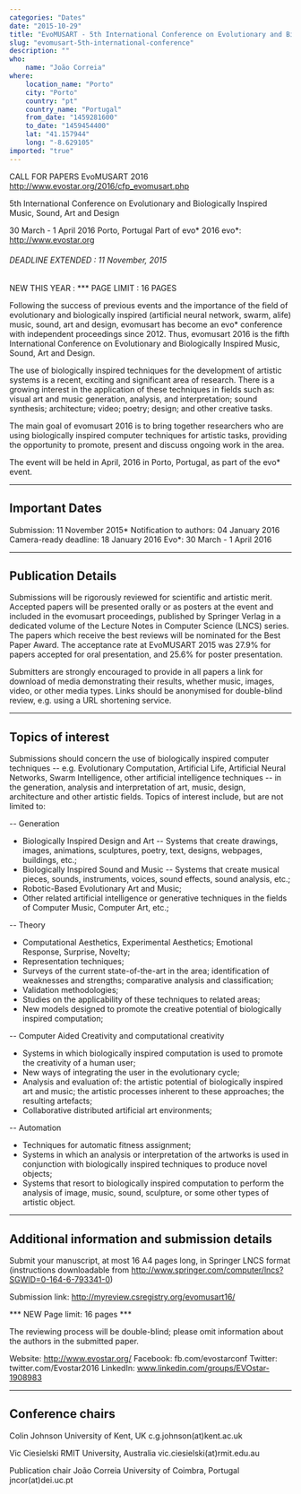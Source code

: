 ```yaml
---
categories: "Dates"
date: "2015-10-29"
title: "EvoMUSART - 5th International Conference on Evolutionary and Biologically Inspired Music, Sound, Art and Design"
slug: "evomusart-5th-international-conference"
description: ""
who: 
    name: "João Correia"
where: 
    location_name: "Porto"
    city: "Porto"
    country: "pt"
    country_name: "Portugal"
    from_date: "1459281600"
    to_date: "1459454400"
    lat: "41.157944"
    long: "-8.629105"
imported: "true"
---
```



CALL FOR PAPERS
EvoMUSART 2016
http://www.evostar.org/2016/cfp_evomusart.php

5th International Conference on Evolutionary and Biologically Inspired
Music, Sound, Art and Design

30 March - 1 April 2016
Porto, Portugal
Part of evo* 2016
evo*: http://www.evostar.org

###### DEADLINE EXTENDED : 11 November, 2015 

NEW THIS YEAR :
*** PAGE LIMIT : 16 PAGES 

Following the success of previous events and the importance of the field of evolutionary and biologically inspired (artificial neural network, swarm, alife) music, sound, art and design, evomusart has become an evo* conference with independent proceedings since 2012. Thus, evomusart 2016 is the fifth International Conference on Evolutionary and Biologically Inspired Music, Sound, Art and Design.

The use of biologically inspired techniques for the development of artistic systems is a recent, exciting and significant area of research. There is a growing interest in the application of these techniques in fields such as: visual art and music generation, analysis, and interpretation; sound synthesis; architecture; video; poetry; design; and other creative tasks.

The main goal of evomusart 2016 is to bring together researchers who are using biologically inspired computer techniques for artistic tasks, providing the opportunity to promote, present and discuss ongoing work in the area.

The event will be held in April, 2016 in Porto, Portugal, as part of the evo* event.

----------------------------------------------------------------------------
Important Dates 
----------------------------------------------------------------------------

Submission: 11 November 2015*
Notification to authors: 04 January 2016
Camera-ready deadline: 18 January 2016
Evo*: 30 March - 1 April 2016

----------------------------------------------------------------------------
Publication Details
----------------------------------------------------------------------------

Submissions will be rigorously reviewed for scientific and artistic merit. Accepted papers will be presented orally or as posters at the event and included in the evomusart proceedings, published by Springer Verlag in a dedicated volume of the Lecture Notes in Computer Science (LNCS) series. The papers which receive the best reviews will be nominated for the Best Paper Award. The acceptance rate at EvoMUSART 2015 was 27.9% for papers accepted for oral presentation, and 25.6% for poster presentation.

Submitters are strongly encouraged to provide in all papers a link for download of media demonstrating their results, whether music, images, video, or other media types. Links should be anonymised for double-blind review, e.g. using a URL shortening service.

----------------------------------------------------------------------------
Topics of interest
----------------------------------------------------------------------------

Submissions should concern the use of biologically inspired computer
techniques -- e.g. Evolutionary Computation, Artificial Life,
Artificial Neural Networks, Swarm Intelligence, other artificial
intelligence techniques -- in the generation, analysis and
interpretation of art, music, design, architecture and other artistic
fields. Topics of interest include, but are not limited to:

-- Generation
- Biologically Inspired Design and Art -- Systems that create
drawings, images, animations, sculptures, poetry, text, designs,
webpages, buildings, etc.;
- Biologically Inspired Sound and Music -- Systems that create
musical pieces, sounds, instruments, voices, sound effects, sound
analysis, etc.;
- Robotic-Based Evolutionary Art and Music;
- Other related artificial intelligence or generative techniques in
the fields of Computer Music, Computer Art, etc.;

-- Theory
- Computational Aesthetics, Experimental Aesthetics; Emotional
Response, Surprise, Novelty;
- Representation techniques;
- Surveys of the current state-of-the-art in the area; identification
of weaknesses and strengths; comparative analysis and classification;
- Validation methodologies;
- Studies on the applicability of these techniques to related areas;
- New models designed to promote the creative potential of
biologically inspired computation;

-- Computer Aided Creativity and computational creativity
- Systems in which biologically inspired computation is used to
promote the creativity of a human user;
- New ways of integrating the user in the evolutionary cycle;
- Analysis and evaluation of: the artistic potential of biologically
inspired art and music; the artistic processes inherent to these
approaches; the resulting artefacts;
- Collaborative distributed artificial art environments;

-- Automation
- Techniques for automatic fitness assignment;
- Systems in which an analysis or interpretation of the artworks is
used in conjunction with biologically inspired techniques to produce
novel objects;
- Systems that resort to biologically inspired computation to perform
the analysis of image, music, sound, sculpture, or some other types of
artistic object.


----------------------------------------------------------------------------
Additional information and submission details
----------------------------------------------------------------------------

Submit your manuscript, at most 16 A4 pages long, in Springer LNCS format (instructions downloadable from http://www.springer.com/computer/lncs?SGWID=0-164-6-793341-0)

Submission link: http://myreview.csregistry.org/evomusart16/

*** NEW Page limit: 16 pages ***

The reviewing process will be double-blind; please omit information about the authors in the submitted paper.

Website:         http://www.evostar.org/
Facebook:        fb.com/evostarconf
Twitter:         twitter.com/Evostar2016
LinkedIn:        www.linkedin.com/groups/EVOstar-1908983


----------------------------------------------------------------------------
Conference chairs
----------------------------------------------------------------------------

Colin Johnson
University of Kent, UK
c.g.johnson(at)kent.ac.uk

Vic Ciesielski
RMIT University, Australia
vic.ciesielski(at)rmit.edu.au


Publication chair
João Correia
University of Coimbra, Portugal
jncor(at)dei.uc.pt
